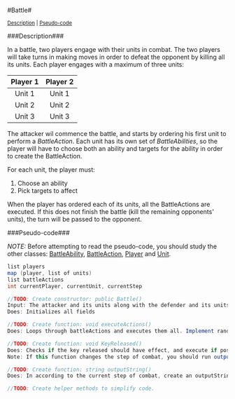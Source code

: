 #Battle#

<sup>[Description](#description) | [Pseudo-code](#pseudo-code)</sup>

###Description###

In a battle, two players engage with their units in combat. The two players will take turns in making moves in order to defeat the opponent by killing all its units. Each player engages with a maximum of three units:

| Player 1  | Player 2  |
|:---------:|:---------:|
| Unit 1    | Unit 1    |
| Unit 2    | Unit 2    |
| Unit 3    | Unit 3    |

The attacker wil commence the battle, and starts by ordering his first unit to perform a *BattleAction*. Each unit has its own set of *BattleAbilities*, so the player will have to choose both an ability and targets for the ability in order to create the BattleAction.

For each unit, the player must:

1. Choose an ability
2. Pick targets to affect

When the player has ordered each of its units, all the BattleActions are executed. If this does not finish the battle (kill the remaining opponents' units), the turn will be passed to the opponent.

###Pseudo-code###

_NOTE:_ Before attempting to read the pseudo-code, you should study the other classes: [BattleAbility](ability/#description), [BattleAction](action/#description), [Player](player/#description) and [Unit](unit/#description).

  ```java
  list players
  map (player, list of units)
  list battleActions
  int currentPlayer, currentUnit, currentStep
  
  //TODO: Create constructor: public Battle()
  Input: The attacker and its units along with the defender and its units
  Does: Initializes all fields
  
  //TODO: Create function: void executeActions()
  Does: Loops through battleActions and executes them all. Implement randomability of magnitude based on units attributes and playerbonuses
  
  //TODO: Create function: void KeyReleased()
  Does: Checks if the key released should have effect, and execute if possible according to currentPlayer, currentUnit and currentStep
  Note: If this function changes the step of combat, you should run outputString() defined belwo
  
  //TODO: Create function: string outputString()
  Does: In according to the current step of combat, create an outputString relevant for the situation of the player.
  
  //TODO: Create helper methods to simplify code.
  ```
